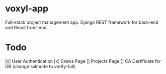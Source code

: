 # voxyl-app
Full-stack project management app. Django REST framework for back-end and React front-end.  

# Todo
[x] User Authentication
[x] Crews Page
[] Projects Page
[] CA Certificate for DB (change sslmode to verify-full)